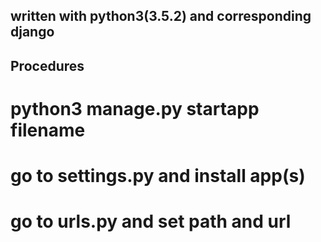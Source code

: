 ## written with python3(3.5.2) and corresponding django

## Procedures

# python3 manage.py startapp filename
# go to settings.py and install app(s)
# go to urls.py and set path and url

